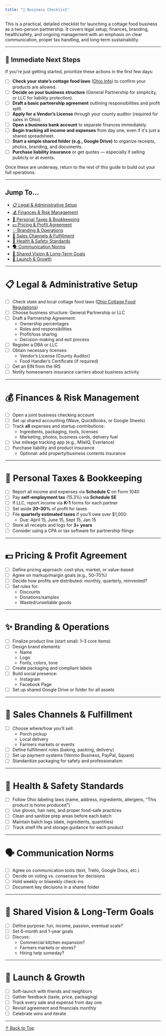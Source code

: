 ```yaml
---
title: "🍰 Business Checklist"
---
```

<a name="top"></a>

This is a practical, detailed checklist for launching a cottage food business as a two-person partnership. It covers legal setup, finances, branding, health/safety, and ongoing management with an emphasis on clear communication, proper tax handling, and long-term sustainability.

---

## 🚨 Immediate Next Steps

If you're just getting started, prioritize these actions in the first few days:

- [ ] **Check your state’s cottage food laws** ([Ohio Info](https://agri.ohio.gov/programs/food-safety/resources/food-programs/cottage-food)) to confirm your products are allowed.
- [ ] **Decide on your business structure** (General Partnership for simplicity, or LLC for liability protection).
- [ ] **Draft a basic partnership agreement** outlining responsibilities and profit split.
- [ ] **Apply for a Vendor’s License** through your county auditor (required for sales in Ohio).
- [ ] **Open a business bank account** to separate finances immediately.
- [ ] **Begin tracking all income and expenses** from day one, even if it's just a shared spreadsheet.
- [ ] **Start a simple shared folder (e.g., Google Drive)** to organize receipts, photos, branding, and documents.
- [ ] **Purchase liability insurance** or get quotes — especially if selling publicly or at events.

Once these are underway, return to the rest of this guide to build out your full operations.

---

## Jump To...
- [📋 Legal & Administrative Setup](#legal)
- [💰 Finances & Risk Management](#finances)
- [🧾 Personal Taxes & Bookkeeping](#taxes)
- [💵 Pricing & Profit Agreement](#pricing)
- [✨ Branding & Operations](#branding)
- [🛒 Sales Channels & Fulfillment](#sales)
- [🧼 Health & Safety Standards](#health)
- [🗣️ Communication Norms](#communication)
- [🎯 Shared Vision & Long-Term Goals](#vision)
- [🚀 Launch & Growth](#launch)

---

<a name="legal"></a>
# 📋 Legal & Administrative Setup

- [ ] Check state and local cottage food laws ([Ohio Cottage Food Regulations](https://agri.ohio.gov/programs/food-safety/resources/food-programs/cottage-food))
- [ ] Choose business structure: General Partnership or LLC
- [ ] Draft a Partnership Agreement:
  - Ownership percentages
  - Roles and responsibilities
  - Profit/loss sharing
  - Decision-making and exit process
- [ ] Register a DBA or LLC
- [ ] Obtain necessary licenses:
  - Vendor’s License (County Auditor)
  - Food Handler’s Certificate (if required)
- [ ] Get an EIN from the IRS
- [ ] Notify homeowners insurance carriers about business activity

---

<a name="finances"></a>
# 💰 Finances & Risk Management

- [ ] Open a joint business checking account
- [ ] Set up shared accounting (Wave, QuickBooks, or Google Sheets)
- [ ] Track **all** expenses and startup contributions:
  - Ingredients, packaging, tools, licenses
  - Marketing, photos, business cards, delivery fuel
- [ ] Use mileage tracking app (e.g., MileIQ, Everlance)
- [ ] Purchase liability and product insurance
  - Optional: add property/business contents insurance

---

<a name="taxes"></a>
# 🧾 Personal Taxes & Bookkeeping

- [ ] Report all income and expenses via **Schedule C** on Form 1040
- [ ] Pay **self-employment tax** (15.3%) via **Schedule SE**
- [ ] If LLC, report income via **K-1** forms for each partner
- [ ] Set aside **20–30%** of profit for taxes
- [ ] File **quarterly estimated taxes** if you’ll owe over $1,000:
  - Due: April 15, June 15, Sept 15, Jan 15
- [ ] Store all receipts and logs for **3+ years**
- [ ] Consider using a CPA or tax software for partnership filings

---

<a name="pricing"></a>
# 💵 Pricing & Profit Agreement

- [ ] Define pricing approach: cost-plus, market, or value-based
- [ ] Agree on markup/margin goals (e.g., 50–70%)
- [ ] Decide how profits are distributed: monthly, quarterly, reinvested?
- [ ] Set rules for:
  - Discounts
  - Donations/samples
  - Wasted/unsellable goods

---

<a name="branding"></a>
# ✨ Branding & Operations

- [ ] Finalize product line (start small: 1–3 core items)
- [ ] Design brand elements:
  - Name
  - Logo
  - Fonts, colors, tone
- [ ] Create packaging and compliant labels
- [ ] Build social presence:
  - Instagram
  - Facebook Page
- [ ] Set up shared Google Drive or folder for all assets

---

<a name="sales"></a>
# 🛒 Sales Channels & Fulfillment

- [ ] Choose where/how you’ll sell:
  - Porch pickup
  - Local delivery
  - Farmers markets or events
- [ ] Define fulfillment roles (baking, packing, delivery)
- [ ] Set up payment systems (Venmo Business, PayPal, Square)
- [ ] Standardize packaging for safety and professionalism

---

<a name="health"></a>
# 🧼 Health & Safety Standards

- [ ] Follow Ohio labeling laws (name, address, ingredients, allergens, “This product is home produced”)
- [ ] Use gloves, hair nets, and proper food-safe practices
- [ ] Clean and sanitize prep areas before each batch
- [ ] Maintain batch logs (date, ingredients, quantities)
- [ ] Track shelf life and storage guidance for each product

---

<a name="communication"></a>
# 🗣️ Communication Norms

- [ ] Agree on communication tools (text, Trello, Google Docs, etc.)
- [ ] Decide on voting vs. consensus for decisions
- [ ] Hold weekly or biweekly check-ins
- [ ] Document key decisions in a shared folder

---

<a name="vision"></a>
# 🎯 Shared Vision & Long-Term Goals

- [ ] Define purpose: fun, income, passion, eventual scale?
- [ ] Set 6-month and 1-year goals
- [ ] Discuss:
  - Commercial kitchen expansion?
  - Farmers markets or stores?
  - Hiring help someday?

---

<a name="launch"></a>
# 🚀 Launch & Growth

- [ ] Soft-launch with friends and neighbors
- [ ] Gather feedback (taste, price, packaging)
- [ ] Track every sale and expense from day one
- [ ] Revisit agreement and financials monthly
- [ ] Celebrate wins and iterate

---

[↑ Back to Top](#top)

